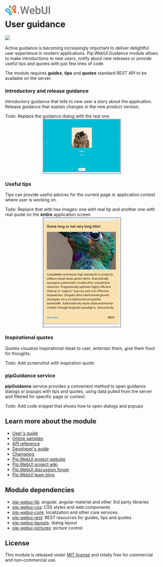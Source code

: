 # <img src="https://github.com/pip-webui/pip-webui/raw/master/doc/Logo.png" alt="Pip.WebUI Logo" style="max-width:30%"> <br/> User guidance

![](https://img.shields.io/badge/license-MIT-blue.svg)

Active guidance is becoming increasingly important to deliver delightful user experience in modern applications.
Pip.WebUI.Guidance module allows to make introductions to new users, notify about new releases or provide useful tips
and quotes with just few lines of code.

The module requires **guides**, **tips** and **quotes** standard REST API to be available on the server.

### Introductory and release guidance

Introductory guidance that tells to new user a story about the application. Release guidance that explain changes in the new product version.

Todo: Replace the guidance dialog with the real one
<a href="https://github.com/pip-webui/pip-webui-guidance/raw/master/doc/images/img-guidance.png" style="border: 3px ridge #c8d2df; width: 50%; margin: auto; display: block">
    <img src="https://github.com/pip-webui/pip-webui-guidance/raw/master/doc/images/img-guidance.png"/>
</a>

### Useful tips

Tips can provide useful advices for the current page or application context where user is working on.

Todo: Replace that with two images: one with real tip and another one with real quote on the **entire** application screen
<a href="https://github.com/pip-webui/pip-webui-guidance/raw/master/doc/images/img-tips.png" style="border: 3px ridge #c8d2df; width: 50%; margin: auto; display: block">
    <img src="https://github.com/pip-webui/pip-webui-guidance/raw/master/doc/images/img-tips.png"/>
</a>

### Inspirational quotes

Quotes visualize inspirational ideas to user, entertain them, give them food for thoughts.

Todo: Add screenshot with inspiration quote

### pipGuidance service

**pipGuidance** service provides a convenient method to open guidance dialogs or popups with tips and quotes, 
using data pulled from the server and filtered for specific page or context.

Todo: Add code snippet that shows how to open dialogs and popups

## Learn more about the module

- [User's guide](https://github.com/pip-webui/pip-webui-guidance/blob/master/doc/UsersGuide.md)
- [Online samples](http://webui.pipdevs.com/pip-webui-guidance/index.html)
- [API reference](http://webui-api.pipdevs.com/pip-webui-guidance/index.html)
- [Developer's guide](https://github.com/pip-webui/pip-webui-guidance/blob/master/doc/DevelopersGuide.md)
- [Changelog](https://github.com/pip-webui/pip-webui-guidance/blob/master/CHANGELOG.md)
- [Pip.WebUI project website](http://www.pipwebui.org)
- [Pip.WebUI project wiki](https://github.com/pip-webui/pip-webui/wiki)
- [Pip.WebUI discussion forum](https://groups.google.com/forum/#!forum/pip-webui)
- [Pip.WebUI team blog](https://pip-webui.blogspot.com/)

## <a name="dependencies"></a>Module dependencies

* [pip-webui-lib](https://github.com/pip-webui/pip-webui-lib): angular, angular material and other 3rd party libraries
* [pip-webui-css](https://github.com/pip-webui/pip-webui-css): CSS styles and web components
* [pip-webui-core](https://github.com/pip-webui/pip-webui-core): localization and other core services
* [pip-webui-rest](https://github.com/pip-webui/pip-webui-rest): REST resources for guides, tips and quotes
* [pip-webui-layouts](https://github.com/pip-webui/pip-webui-layouts): dialog layout
* [pip-webui-pictures](https://github.com/pip-webui/pip-webui-pictures): picture control

## <a name="license"></a>License

This module is released under [MIT license](License) and totally free for commercial and non-commercial use.

